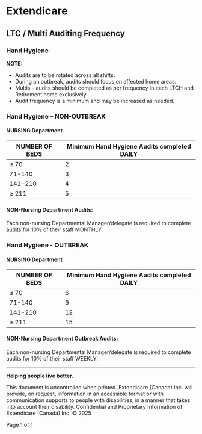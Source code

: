 # Extendicare

## LTC / Multi Auditing Frequency

### Hand Hygiene

**NOTE:**
- Audits are to be rotated across all shifts.
- During an outbreak, audits should focus on affected home areas.
- Multis – audits should be completed as per frequency in each LTCH and Retirement home exclusively.
- Audit frequency is a minimum and may be increased as needed.

### Hand Hygiene – NON-OUTBREAK

#### NURSING Department

| NUMBER OF BEDS | Minimum Hand Hygiene Audits completed DAILY |
|----------------|---------------------------------------------|
| ≤ 70          | 2                                           |
| 71-140        | 3                                           |
| 141-210       | 4                                           |
| ≥ 211         | 5                                           |

#### NON-Nursing Department Audits:
Each non-nursing Departmental Manager/delegate is required to complete audits for 10% of their staff MONTHLY.

### Hand Hygiene - OUTBREAK

#### NURSING Department

| NUMBER OF BEDS | Minimum Hand Hygiene Audits completed DAILY |
|----------------|---------------------------------------------|
| ≤ 70          | 6                                           |
| 71-140        | 9                                           |
| 141-210       | 12                                          |
| ≥ 211         | 15                                          |

#### NON-Nursing Department Outbreak Audits:
Each non-nursing Departmental Manager/delegate is required to complete audits for 10% of their staff WEEKLY.

----

**Helping people live better.**

This document is uncontrolled when printed. Extendicare (Canada) Inc. will provide, on request, information in an accessible format or with communication supports to people with disabilities, in a manner that takes into account their disability. Confidential and Proprietary Information of Extendicare (Canada) Inc. © 2025

Page 1 of 1